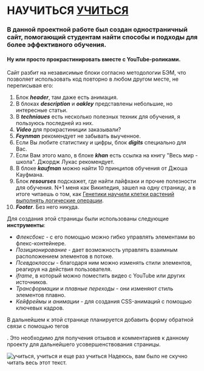 # НАУЧИТЬСЯ [УЧИТЬСЯ](https://pchupchu.github.io/how-to-learn/)

### В данной проектной работе был создан одностраничный сайт, помогающий студентам найти способы и подходы для более эффективного обучения.
#### Ну или просто прокрастинировать вместе с YouTube-роликами.

Сайт разбит на независимые блоки согласно методологии БЭМ, что позволяет использовать код повторно в любом другом месте, не переписывая его:

1. Блок ***header***, там даже есть анимация.
2. В блоках ***description*** и ***oakley*** представлены небольшие, но интересные статьи.
3. В ***techniaues*** есть несколько полезных техник для обучения, я пользуюсь последней из них.
4. ***Video*** для прокрастиниции заказывали?
5. ***Feynman*** рекомендует не забывать выученное.
6. Если Вы любите статистику и цифры, блок ***digits*** специально для Вас.
7. Если Вам этого мало, в блоке ***khan*** есть ссылка на книгу "Весь мир - школа". Джордж Лукас рекомендует.
8. В блоке ***kaufman*** можно найти 10 принципов обучения от Джоша Кауфмана.
9. Блок ***resourses*** подскажет, где найти лайфхаки и прочие полезности для обучения. N+1 меня как Википедия, зашел на одну страницу, а в итоге читаешь о том, как [Генетики научили клетки растений выполнять логические операции](https://nplus1.dev/news/2022/07/04/plant-boolean "Статья").
10. ***Footer***. Без него никуда.

Для создания этой страницы были использованы следующие __инструменты__:
* _Флексбокс_ - с его помощью можно гибко управлять элементами во флекс-контейнере.
* _Позиционирование_ - дает возможность управлять взаимным расположением элементов в потоке.
* _Псевдоклассы_ - благодаря ним можно изменять стили элементов, реагируя на действия пользователя.
* _iframe_, в который можно поместить видео с YouTube или других источников.
* _Трансформации_ и _плавные переходы_ - они изменяют стиль элементов плавно.
* _Кейфреймы_ и _анимации_ - для создания CSS-анимаций с помощью ключевых кадров.

В дальнейшем к этой странице планируется добавить форму обратной связи с помощью тегов <form></form>. Это необходимо для получения отзывов и комментариев к данному проекту для дальнейшего усовершенствования страницы.

![учиться, учиться и еще раз учиться](http://memesmix.net/media/created/250/bqbtut.jpg "ученье - свет")
Надеюсь, вам было не скучно читать весь этот текст.


